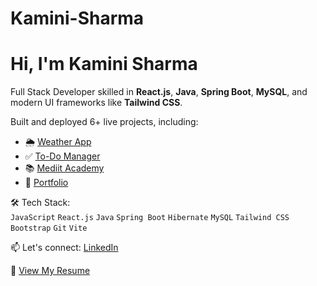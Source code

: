 # Kamini-Sharma
# Hi, I'm Kamini Sharma

Full Stack Developer skilled in **React.js**, **Java**, **Spring Boot**, **MySQL**, and modern UI frameworks like **Tailwind CSS**.

Built and deployed 6+ live projects, including:
- 🌦️ [Weather App](https://kaamini-sharma.github.io/weather-app/)
- ✅ [To-Do Manager](https://kaamini-sharma.github.io/todo-app/)
- 📚 [Mediit Academy](https://mediitacademy.com/)
- 💼 [Portfolio](https://portfoliokweb.netlify.app/)

🛠️ Tech Stack:  
`JavaScript` `React.js` `Java` `Spring Boot` `Hibernate` `MySQL` `Tailwind CSS` `Bootstrap` `Git` `Vite`

📫 Let's connect: [LinkedIn](https://www.linkedin.com/in/kamini-sharma-a75484220/)

📄 [View My Resume](https://drive.google.com/file/d/1cT0VtDbF8FtPrtU8in39dr3qEBhqzh_e/view?usp=sharing)
